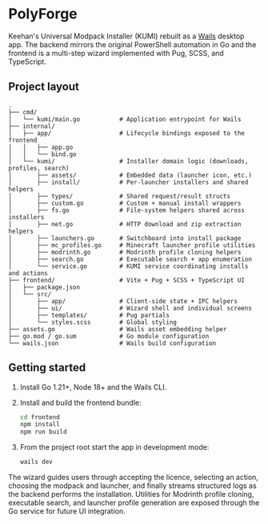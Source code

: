 # PolyForge


Keehan's Universal Modpack Installer (KUMI) rebuilt as a [Wails](https://wails.io/) desktop app. The backend mirrors the original PowerShell automation in Go and the frontend is a multi-step wizard implemented with Pug, SCSS, and TypeScript.


## Project layout

```
.
├── cmd/
│   └── kumi/main.go           # Application entrypoint for Wails
├── internal/
│   ├── app/                   # Lifecycle bindings exposed to the frontend
│   │   ├── app.go
│   │   └── bind.go
│   └── kumi/                  # Installer domain logic (downloads, profiles, search)
│       ├── assets/            # Embedded data (launcher icon, etc.)
│       ├── install/           # Per-launcher installers and shared helpers
│       ├── types/             # Shared request/result structs
│       ├── custom.go          # Custom + manual install wrappers
│       ├── fs.go              # File-system helpers shared across installers
│       ├── net.go             # HTTP download and zip extraction helpers
│       ├── launchers.go       # Switchboard into install package
│       ├── mc_profiles.go     # Minecraft launcher profile utilities
│       ├── modrinth.go        # Modrinth profile cloning helpers
│       ├── search.go          # Executable search + app enumeration
│       └── service.go         # KUMI service coordinating installs and actions
├── frontend/                  # Vite + Pug + SCSS + TypeScript UI
│   ├── package.json
│   └── src/
│       ├── app/               # Client-side state + IPC helpers
│       ├── ui/                # Wizard shell and individual screens
│       ├── templates/         # Pug partials
│       └── styles.scss        # Global styling
├── assets.go                  # Wails asset embedding helper
├── go.mod / go.sum            # Go module configuration
└── wails.json                 # Wails build configuration
```

## Getting started

1. Install Go 1.21+, Node 18+ and the Wails CLI.
2. Install and build the frontend bundle:
   ```bash
   cd frontend
   npm install
   npm run build
   ```
3. From the project root start the app in development mode:

   ```bash
   wails dev
   ```

The wizard guides users through accepting the licence, selecting an action, choosing the modpack and launcher, and finally streams structured logs as the backend performs the installation. Utilities for Modrinth profile cloning, executable search, and launcher profile generation are exposed through the Go service for future UI integration.
